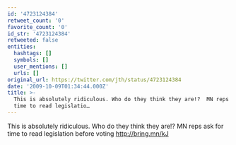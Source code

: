 ```yaml
---
id: '4723124384'
retweet_count: '0'
favorite_count: '0'
id_str: '4723124384'
retweeted: false
entities:
  hashtags: []
  symbols: []
  user_mentions: []
  urls: []
original_url: https://twitter.com/jth/status/4723124384
date: '2009-10-09T01:34:44.000Z'
title: >-
  This is absolutely ridiculous. Who do they think they are!?  MN reps ask for
  time to read legislatio…
---
```


This is absolutely ridiculous. Who do they think they are!?  MN reps ask for time to read legislation before voting http://bring.mn/kJ